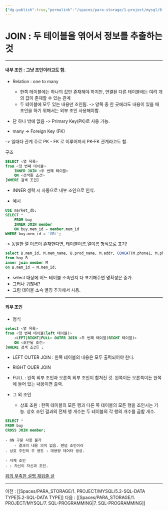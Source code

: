 ```yaml
---
{"dg-publish":true,"permalink":"/spaces/para-storage/1-project/mysql/6-sql-join/"}
---
```


# JOIN : 두 테이블을 엮어서 정보를 추출하는 것
---
#### 내부 조인 : 그냥 조인이라고도 함.

- Relation : one to many
	- 한쪽 테이블에는 하나의 값만 존재해야 하지만, 연결된 다른 테이블에는 여려 개의 값이 존재할 수 있는 관계
	- 두 테이블에 모두 있는 내용만 조인됨. -> 양쪽 중 한 곳에라도 내용이 있을 때 조인을 하기 위해서는 외부 조인 사용해야함.

- 단 하나 밖에 없음 -> Primary Key(PK)로 사용 가능.
- many -> Foreign Key (FK)

-> 일대다 관계 주로 PK - FK 로 이루어져서 PK-FK 관계라고도 함.

구조
```sql
SELECT <열 목록>
from <첫 번째 테이블>
	INNER JOIN <두 번째 테이블>
	ON <검색될 조건>
[WHERE 검색 조건]
```
- INNER 생략 시 자동으로 내부 조인으로 인식.

- 예시
```sql
USE market_db;
SELECT *
	FROM buy
    INNER JOIN member
    ON buy.mem_id = member.mem_id
WHERE buy.mem_id = 'GRL';
```
-> 동일한 열 이름이 존재한다면,  테이블이름.열이름 형식으로 표기!

```sql
select B.mem_id, M.mem_name, B.prod_name, M.addr, CONCAT(M.phone1, M.phone2) '연락처' 
from buy B
inner join member M
on B.mem_id = M.mem_id;
```
-  select 대상에 어느 테이블 소속인지 다 표기해주면 명확성은 증가.
- 그러나 귀찮네?
- 그럼 테이블 소속 별칭 추가해서 사용.
---
#### 외부 조인
- 형식
```SQL
select <열 목록>
from <첫 번째 테이블(left 테이블)>
	<LEFT|RIGHT|FULL> OUTER JOIN <두 번째 테이블(RIGHT 테이블)>
	ON <조인될 조건>
[WHERE 검색 조건] ;
```
- LEFT OUTER JOIN : 왼쪽 테이블의 내용은 모두 출력되어야 한다.
- RIGHT OUER JOIN
- FULL : 왼쪽 외부 조인과 오른쪽 외부  조인이 합쳐진 것. 왼쪽이든 오른쪽이든 한쪽에 들어 있는 내용이면 출력.

- 그 외 조인
	- 상호 조왼 : 한쪽 테이블의 모든 행과 다른 쪽 테이블의 모든 행을 조인시는 기능. 상호 조인 결과의 전체 행 개수는 두 테이블의 각 행의 개수를 곱합 개수.

```SQL
SELECT *
FROM buy
CROSS JOIN member;
```
	- ON 구문 사용 불가
		- 결과의 내용 의미 없음. 랜덤 조인이라
	- 상호 주인의 주 용도 : 대용량 데어타 생성.

	- 자체 조인
	- : 자신이 자신과 조인.

[위의 부족한 설명 채워줄 글](https://limkydev.tistory.com/144)

---
이전 : [[Spaces/PARA_STORAGE/1. PROJECT/MYSQL/5.2-SQL-DATA TYPE\|5.2-SQL-DATA TYPE]]
다음 : [[Spaces/PARA_STORAGE/1. PROJECT/MYSQL/7. SQL-PROGRAMMING\|7. SQL-PROGRAMMING]]